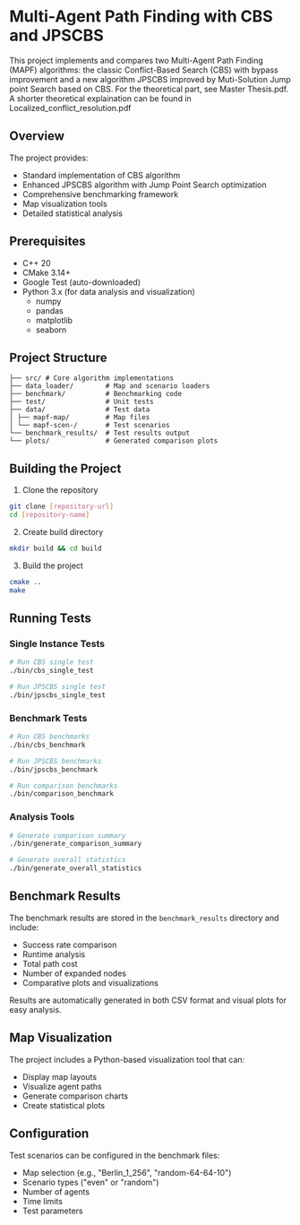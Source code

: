 # Multi-Agent Path Finding with CBS and JPSCBS

This project implements and compares two Multi-Agent Path Finding (MAPF) algorithms: the classic Conflict-Based Search (CBS) with bypass improvement and a new algorithm JPSCBS improved by Muti-Solution Jump point Search based on CBS. For the theoretical part, see Master Thesis.pdf. A shorter theoretical explaination can be found in Localized_conflict_resolution.pdf

## Overview

The project provides:
- Standard implementation of CBS algorithm
- Enhanced JPSCBS algorithm with Jump Point Search optimization
- Comprehensive benchmarking framework
- Map visualization tools
- Detailed statistical analysis

## Prerequisites

- C++ 20
- CMake 3.14+
- Google Test (auto-downloaded)
- Python 3.x (for data analysis and visualization)
  - numpy
  - pandas
  - matplotlib
  - seaborn

## Project Structure 
```
├── src/ # Core algorithm implementations
├── data_loader/        # Map and scenario loaders
├── benchmark/          # Benchmarking code
├── test/               # Unit tests
├── data/               # Test data
│ ├── mapf-map/         # Map files
│ └── mapf-scen-/       # Test scenarios
└── benchmark_results/  # Test results output
└── plots/              # Generated comparison plots
```


## Building the Project

1. Clone the repository
```bash
git clone [repository-url]
cd [repository-name]
```

2. Create build directory
```bash
mkdir build && cd build
```

3. Build the project
```bash
cmake ..
make
```

## Running Tests

### Single Instance Tests
```bash
# Run CBS single test
./bin/cbs_single_test

# Run JPSCBS single test
./bin/jpscbs_single_test
```

### Benchmark Tests
```bash
# Run CBS benchmarks
./bin/cbs_benchmark

# Run JPSCBS benchmarks
./bin/jpscbs_benchmark

# Run comparison benchmarks
./bin/comparison_benchmark
```

### Analysis Tools
```bash
# Generate comparison summary
./bin/generate_comparison_summary

# Generate overall statistics
./bin/generate_overall_statistics
```

## Benchmark Results

The benchmark results are stored in the `benchmark_results` directory and include:
- Success rate comparison
- Runtime analysis
- Total path cost
- Number of expanded nodes
- Comparative plots and visualizations

Results are automatically generated in both CSV format and visual plots for easy analysis.

## Map Visualization

The project includes a Python-based visualization tool that can:
- Display map layouts
- Visualize agent paths
- Generate comparison charts
- Create statistical plots

## Configuration

Test scenarios can be configured in the benchmark files:
- Map selection (e.g., "Berlin_1_256", "random-64-64-10")
- Scenario types ("even" or "random")
- Number of agents
- Time limits
- Test parameters
